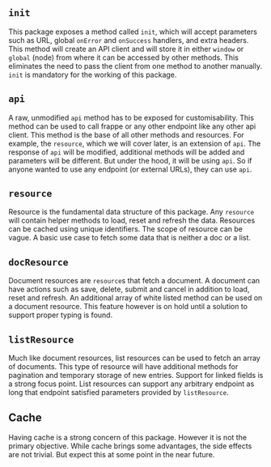 ## `init`
This package exposes a method called `init`, which will accept parameters such
as URL, global `onError` and `onSuccess` handlers, and extra headers. This
method will create an API client and will store it in either `window` or
`global` (node) from where it can be accessed by other methods. This eliminates
the need to pass the client from one method to another manually. `init` is
mandatory for the working of this package.

## `api`
A raw, unmodified `api` method has to be exposed for customisability. This
method can be used to call frappe or any other endpoint like any other api
client. This method is the base of all other methods and resources. For example,
the `resource`, which we will cover later, is an extension of `api`. The
response of `api` will be modified, additional methods will be added and
parameters will be different. But under the hood, it will be using `api`. So if
anyone wanted to use any endpoint (or external URLs), they can use `api`.

## `resource`
Resource is the fundamental data structure of this package. Any `resource` will
contain helper methods to load, reset and refresh the data. Resources can be
cached using unique identifiers. The scope of resource can be vague. A basic
use case to fetch some data that is neither a doc or a list.

## `docResource`
Document resources are `resource`s that fetch a document. A document can have
actions such as save, delete, submit and cancel in addition to load, reset and
refresh. An additional array of white listed method can be used on a document
resource. This feature however is on hold until a solution to support proper
typing is found.

## `listResource`
Much like document resources, list resources can be used to fetch an array of
documents. This type of resource will have additional methods for pagination and
temporary storage of new entries. Support for linked fields is a strong focus
point. List resources can support any arbitrary endpoint as long that endpoint
satisfied parameters provided by `listResource`.

## Cache
Having cache is a strong concern of this package. However it is not the primary
objective. While cache brings some advantages, the side effects are not trivial.
But expect this at some point in the near future.
